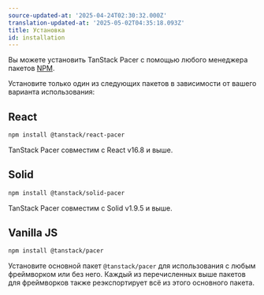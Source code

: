 ```yaml
---
source-updated-at: '2025-04-24T02:30:32.000Z'
translation-updated-at: '2025-05-02T04:35:18.093Z'
title: Установка
id: installation
---
```

Вы можете установить TanStack Pacer с помощью любого менеджера пакетов [NPM](https://npmjs.com).

Установите только один из следующих пакетов в зависимости от вашего варианта использования:

## React

```sh
npm install @tanstack/react-pacer
```

TanStack Pacer совместим с React v16.8 и выше.

## Solid

```sh
npm install @tanstack/solid-pacer
```

TanStack Pacer совместим с Solid v1.9.5 и выше.

## Vanilla JS

```sh
npm install @tanstack/pacer
```

Установите основной пакет `@tanstack/pacer` для использования с любым фреймворком или без него. Каждый из перечисленных выше пакетов для фреймворков также реэкспортирует всё из этого основного пакета.
